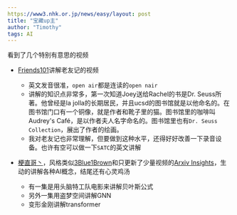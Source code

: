 ```yaml
---
https://www3.nhk.or.jp/news/easy/layout: post
title: "宝藏up主"
author: "Timothy"
tags: AI 
---
```


看到了几个特别有意思的视频

- [Friends101](https://space.bilibili.com/504627671)讲解老友记的视频
    - 英文发音很准，`open air`都是连读的`open nair`
    - 讲解的知识点非常多，第一次知道Joey送给Rachel的书是Dr. Seuss所著。他曾经是la jolla的长期居民，并且ucsd的图书馆就是以他命名的。在图书馆门口有一个铜像，就是作者和靴子里的猫。图书馆里的咖啡叫Audrey's Café，是以作者夫人名字命名的。图书馆里也有`Dr. Seuss Collection`，展出了作者的绘画。
    - 我对老友记也非常理解，但要做到这种水平，还得好好改善一下录音设备。也许有空可以做一下`SATC`的英文讲解

- [梗直哥丶](https://space.bilibili.com/1921388479)，风格类似[3Blue1Brown](https://www.youtube.com/c/3blue1brown)和只更新了少量视频的[Arxiv Insights](https://www.youtube.com/c/ArxivInsights/videos)，生动的讲解各种AI概念，结尾还有心灵鸡汤
    - 有一集是用头脑特工队电影来讲解贝叶斯公式
    - 另外一集用盗梦空间讲解GNN
    - 变形金刚讲解transformer
